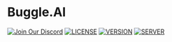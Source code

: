 # Buggle.AI
[![Join Our Discord](https://img.shields.io/discord/541806481683644438.svg?color=7289da&label=Discord&logo=discord)](https://discord.gg/ajh5x7Z)
[![LICENSE](https://img.shields.io/badge/License-MIT-gray.svg?color=181717&logo=github)](https://github.com/YourNetworkNerd/Buggle.AI/blob/master/LICENSE)
[![VERSION](https://img.shields.io/badge/Version-0.0.0-gray.svg?color=339933&logo=node.js)](https://github.com/YourNetworkNerd/Buggle.AI/blob/master/package.json)
[![SERVER](https://img.shields.io/badge/Server-Ubuntu%2018.04-gray.svg?color=123F6D&logo=ovh)](https://ubuntu.com/)
